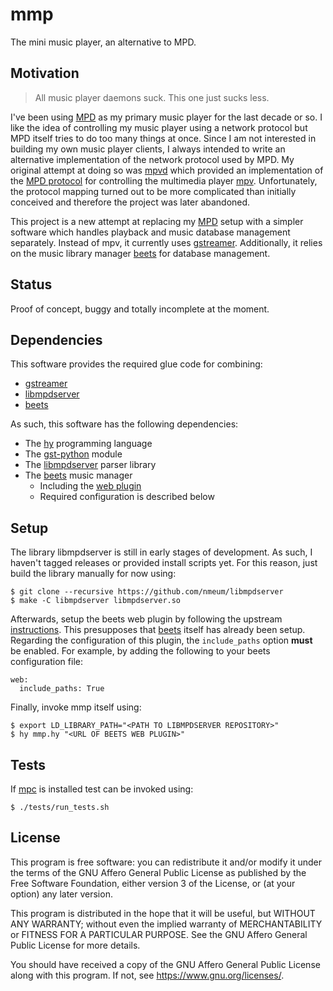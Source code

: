 # mmp

The mini music player, an alternative to MPD.

## Motivation

> All music player daemons suck. This one just sucks less.

I've been using [MPD][mpd homepage] as my primary music player for the
last decade or so. I like the idea of controlling my music player using
a network protocol but MPD itself tries to do too many things at once.
Since I am not interested in building my own music player clients, I
always intended to write an alternative implementation of the network
protocol used by MPD. My original attempt at doing so was
[mpvd][mpvd github] which provided an implementation of the
[MPD protocol][mpd protocol] for controlling the multimedia player
[mpv][mpv homepage]. Unfortunately, the protocol mapping turned out to
be more complicated than initially conceived and therefore the project
was later abandoned.

This project is a new attempt at replacing my [MPD][mpd homepage] setup
with a simpler software which handles playback and music database
management separately. Instead of mpv, it currently uses
[gstreamer][gstreamer homepage]. Additionally, it relies on the music
library manager [beets][beets homepage] for database management.

## Status

Proof of concept, buggy and totally incomplete at the moment.

## Dependencies

This software provides the required glue code for combining:

* [gstreamer][gstreamer homepage]
* [libmpdserver][libmpdserver github]
* [beets][beets homepage]

As such, this software has the following dependencies:

* The [hy][hy homepage] programming language
* The [gst-python][py3-gst homepage] module
* The [libmpdserver][libmpdserver github] parser library
* The [beets][beets homepage] music manager
	* Including the [web plugin][beets web]
	* Required configuration is described below

## Setup

The library libmpdserver is still in early stages of development. As
such, I haven't tagged releases or provided install scripts yet. For
this reason, just build the library manually for now using:

	$ git clone --recursive https://github.com/nmeum/libmpdserver
	$ make -C libmpdserver libmpdserver.so

Afterwards, setup the beets web plugin by following the upstream
[instructions][beets web]. This presupposes that [beets][beets homepage]
itself has already been setup. Regarding the configuration of this
plugin, the `include_paths` option **must** be enabled. For example, by
adding the following to your beets configuration file:

	web:
	  include_paths: True

Finally, invoke mmp itself using:

	$ export LD_LIBRARY_PATH="<PATH TO LIBMPDSERVER REPOSITORY>"
	$ hy mmp.hy "<URL OF BEETS WEB PLUGIN>"

## Tests

If [mpc][mpc homepage] is installed test can be invoked using:

	$ ./tests/run_tests.sh

## License

This program is free software: you can redistribute it and/or modify it
under the terms of the GNU Affero General Public License as published by
the Free Software Foundation, either version 3 of the License, or (at
your option) any later version.

This program is distributed in the hope that it will be useful, but
WITHOUT ANY WARRANTY; without even the implied warranty of
MERCHANTABILITY or FITNESS FOR A PARTICULAR PURPOSE. See the GNU Affero
General Public License for more details.

You should have received a copy of the GNU Affero General Public License
along with this program. If not, see <https://www.gnu.org/licenses/>.

[libmpdserver github]: https://github.com/nmeum/libmpdserver
[beets homepage]: https://beets.io/
[beets web]: https://beets.readthedocs.io/en/latest/plugins/web.html
[hy homepage]: https://docs.hylang.org
[py3-gst homepage]: https://gstreamer.freedesktop.org/bindings/python.html
[gstreamer homepage]: https://gstreamer.freedesktop.org/
[mpd homepage]: https://musicpd.org/
[mpd protocol]: https://musicpd.org/doc/html/protocol.html
[mpvd github]: https://github.com/nmeum/mpvd
[mpv homepage]: https://mpv.io/
[mpv protocol]: https://mpv.io/manual/master/#json-ipc
[mpc homepage]: https://www.musicpd.org/clients/mpc/
